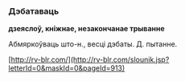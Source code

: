 ### Дэбатаваць
**дзеяслоў, кніжнае, незакончанае трыванне**

Абмяркоўваць што-н., весці дэбаты. Д. пытанне.

<a rel="author">[http://rv-blr.com/](http://rv-blr.com/slounik.jsp?letterId=0&maskId=0&pageId=913)</a>
